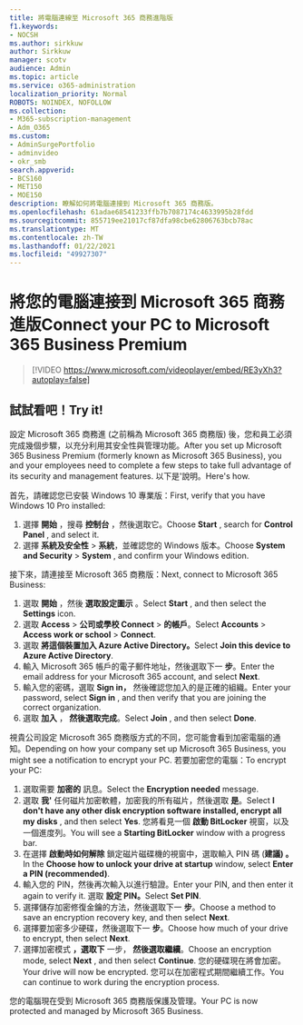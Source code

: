 ```yaml
---
title: 將電腦連線至 Microsoft 365 商務進階版
f1.keywords:
- NOCSH
ms.author: sirkkuw
author: Sirkkuw
manager: scotv
audience: Admin
ms.topic: article
ms.service: o365-administration
localization_priority: Normal
ROBOTS: NOINDEX, NOFOLLOW
ms.collection:
- M365-subscription-management
- Adm_O365
ms.custom:
- AdminSurgePortfolio
- adminvideo
- okr_smb
search.appverid:
- BCS160
- MET150
- MOE150
description: 瞭解如何將電腦連接到 Microsoft 365 商務版。
ms.openlocfilehash: 61adae68541233ffb7b7087174c4633995b28fdd
ms.sourcegitcommit: 855719ee21017cf87dfa98cbe62806763bcb78ac
ms.translationtype: MT
ms.contentlocale: zh-TW
ms.lasthandoff: 01/22/2021
ms.locfileid: "49927307"
---
```

# <a name="connect-your-pc-to-microsoft-365-business-premium"></a><span data-ttu-id="a77e5-103">將您的電腦連接到 Microsoft 365 商務進版</span><span class="sxs-lookup"><span data-stu-id="a77e5-103">Connect your PC to Microsoft 365 Business Premium</span></span>

> [!VIDEO https://www.microsoft.com/videoplayer/embed/RE3yXh3?autoplay=false]

## <a name="try-it"></a><span data-ttu-id="a77e5-104">試試看吧！</span><span class="sxs-lookup"><span data-stu-id="a77e5-104">Try it!</span></span>
<span data-ttu-id="a77e5-105">設定 Microsoft 365 商務進 (之前稱為 Microsoft 365 商務版) 後，您和員工必須完成幾個步驟，以充分利用其安全性與管理功能。</span><span class="sxs-lookup"><span data-stu-id="a77e5-105">After you set up Microsoft 365 Business Premium (formerly known as Microsoft 365 Business), you and your employees need to complete a few steps to take full advantage of its security and management features.</span></span> <span data-ttu-id="a77e5-106">以下是&#39;說明。</span><span class="sxs-lookup"><span data-stu-id="a77e5-106">Here&#39;s how.</span></span>

<span data-ttu-id="a77e5-107">首先，請確認您已安裝 Windows 10 專業版：</span><span class="sxs-lookup"><span data-stu-id="a77e5-107">First, verify that you have Windows 10 Pro installed:</span></span>

1. <span data-ttu-id="a77e5-108">選擇  **開始** ，搜尋  **控制台** ，然後選取它。</span><span class="sxs-lookup"><span data-stu-id="a77e5-108">Choose  **Start** , search for  **Control Panel** , and select it.</span></span>
2. <span data-ttu-id="a77e5-109">選擇 **系統及安全性**   >   **系統**，並確認您的 Windows 版本。</span><span class="sxs-lookup"><span data-stu-id="a77e5-109">Choose  **System and Security**  >  **System** , and confirm your Windows edition.</span></span>

<span data-ttu-id="a77e5-110">接下來，請連接至 Microsoft 365 商務版：</span><span class="sxs-lookup"><span data-stu-id="a77e5-110">Next, connect to Microsoft 365 Business:</span></span>

1. <span data-ttu-id="a77e5-111">選取  **開始** ，然後  **選取設定圖示** 。</span><span class="sxs-lookup"><span data-stu-id="a77e5-111">Select  **Start** , and then select the  **Settings** icon.</span></span>
2. <span data-ttu-id="a77e5-112">選取 **Access**  >   **公司或學校 Connect**   >   **的帳戶**。</span><span class="sxs-lookup"><span data-stu-id="a77e5-112">Select  **Accounts** >  **Access work or school**  >  **Connect**.</span></span>
3. <span data-ttu-id="a77e5-113">選取 **將這個裝置加入 Azure Active Directory。**</span><span class="sxs-lookup"><span data-stu-id="a77e5-113">Select  **Join this device to Azure Active Directory**.</span></span>
4. <span data-ttu-id="a77e5-114">輸入 Microsoft 365 帳戶的電子郵件地址，然後選取下一  **步**。</span><span class="sxs-lookup"><span data-stu-id="a77e5-114">Enter the email address for your Microsoft 365 account, and select  **Next**.</span></span>
5. <span data-ttu-id="a77e5-115">輸入您的密碼，選取  **Sign in，** 然後確認您加入的是正確的組織。</span><span class="sxs-lookup"><span data-stu-id="a77e5-115">Enter your password, select  **Sign in** , and then verify that you are joining the correct organization.</span></span>
6. <span data-ttu-id="a77e5-116">選取  **加入** ，  **然後選取完成**。</span><span class="sxs-lookup"><span data-stu-id="a77e5-116">Select  **Join** , and then select  **Done**.</span></span>

<span data-ttu-id="a77e5-117">視貴公司設定 Microsoft 365 商務版方式的不同，您可能會看到加密電腦的通知。</span><span class="sxs-lookup"><span data-stu-id="a77e5-117">Depending on how your company set up Microsoft 365 Business, you might see a notification to encrypt your PC.</span></span> <span data-ttu-id="a77e5-118">若要加密您的電腦：</span><span class="sxs-lookup"><span data-stu-id="a77e5-118">To encrypt your PC:</span></span>

1. <span data-ttu-id="a77e5-119">選取需要  **加密的**  訊息。</span><span class="sxs-lookup"><span data-stu-id="a77e5-119">Select the  **Encryption needed**  message.</span></span>
2. <span data-ttu-id="a77e5-120">選取  **我&#39;** 任何磁片加密軟體，加密我的所有磁片，然後選取  **是**。</span><span class="sxs-lookup"><span data-stu-id="a77e5-120">Select  **I don&#39;t have any other disk encryption software installed, encrypt all my disks** , and then select  **Yes**.</span></span> <span data-ttu-id="a77e5-121">您將看見一個  **啟動 BitLocker**  視窗，以及一個進度列。</span><span class="sxs-lookup"><span data-stu-id="a77e5-121">You will see a  **Starting BitLocker**  window with a progress bar.</span></span>
3. <span data-ttu-id="a77e5-122">在選擇 **啟動時如何解除** 鎖定磁片磁碟機的視窗中，選取輸入 PIN 碼 (**建議) 。**</span><span class="sxs-lookup"><span data-stu-id="a77e5-122">In the  **Choose how to unlock your drive at startup**  window, select **Enter a PIN (recommended)**.</span></span>
4. <span data-ttu-id="a77e5-123">輸入您的 PIN，然後再次輸入以進行驗證。</span><span class="sxs-lookup"><span data-stu-id="a77e5-123">Enter your PIN, and then enter it again to verify it.</span></span> <span data-ttu-id="a77e5-124">選取 **設定 PIN。**</span><span class="sxs-lookup"><span data-stu-id="a77e5-124">Select  **Set PIN**.</span></span>
5. <span data-ttu-id="a77e5-125">選擇儲存加密修復金鑰的方法，然後選取下一  **步**。</span><span class="sxs-lookup"><span data-stu-id="a77e5-125">Choose a method to save an encryption recovery key, and then select  **Next**.</span></span>
6. <span data-ttu-id="a77e5-126">選擇要加密多少硬碟，然後選取下一  **步**。</span><span class="sxs-lookup"><span data-stu-id="a77e5-126">Choose how much of your drive to encrypt, then select  **Next**.</span></span>
7. <span data-ttu-id="a77e5-127">選擇加密模式  **，選取下** 一步，  **然後選取繼續**。</span><span class="sxs-lookup"><span data-stu-id="a77e5-127">Choose an encryption mode, select  **Next** , and then select  **Continue**.</span></span> <span data-ttu-id="a77e5-128">您的硬碟現在將會加密。</span><span class="sxs-lookup"><span data-stu-id="a77e5-128">Your drive will now be encrypted.</span></span> <span data-ttu-id="a77e5-129">您可以在加密程式期間繼續工作。</span><span class="sxs-lookup"><span data-stu-id="a77e5-129">You can continue to work during the encryption process.</span></span>

<span data-ttu-id="a77e5-130">您的電腦現在受到 Microsoft 365 商務版保護及管理。</span><span class="sxs-lookup"><span data-stu-id="a77e5-130">Your PC is now protected and managed by Microsoft 365 Business.</span></span>